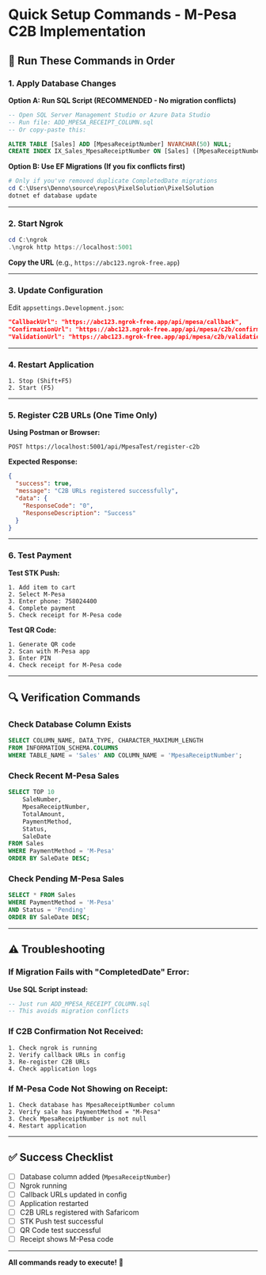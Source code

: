 # Quick Setup Commands - M-Pesa C2B Implementation

## 🚀 Run These Commands in Order

### 1. Apply Database Changes

**Option A: Run SQL Script (RECOMMENDED - No migration conflicts)**
```sql
-- Open SQL Server Management Studio or Azure Data Studio
-- Run file: ADD_MPESA_RECEIPT_COLUMN.sql
-- Or copy-paste this:

ALTER TABLE [Sales] ADD [MpesaReceiptNumber] NVARCHAR(50) NULL;
CREATE INDEX IX_Sales_MpesaReceiptNumber ON [Sales] ([MpesaReceiptNumber]);
```

**Option B: Use EF Migrations (If you fix conflicts first)**
```powershell
# Only if you've removed duplicate CompletedDate migrations
cd C:\Users\Denno\source\repos\PixelSolution\PixelSolution
dotnet ef database update
```

---

### 2. Start Ngrok
```powershell
cd C:\ngrok
.\ngrok http https://localhost:5001
```

**Copy the URL** (e.g., `https://abc123.ngrok-free.app`)

---

### 3. Update Configuration

Edit `appsettings.Development.json`:
```json
"CallbackUrl": "https://abc123.ngrok-free.app/api/mpesa/callback",
"ConfirmationUrl": "https://abc123.ngrok-free.app/api/mpesa/c2b/confirmation",
"ValidationUrl": "https://abc123.ngrok-free.app/api/mpesa/c2b/validation"
```

---

### 4. Restart Application
```
1. Stop (Shift+F5)
2. Start (F5)
```

---

### 5. Register C2B URLs (One Time Only)

**Using Postman or Browser:**
```
POST https://localhost:5001/api/MpesaTest/register-c2b
```

**Expected Response:**
```json
{
  "success": true,
  "message": "C2B URLs registered successfully",
  "data": {
    "ResponseCode": "0",
    "ResponseDescription": "Success"
  }
}
```

---

### 6. Test Payment

**Test STK Push:**
```
1. Add item to cart
2. Select M-Pesa
3. Enter phone: 758024400
4. Complete payment
5. Check receipt for M-Pesa code
```

**Test QR Code:**
```
1. Generate QR code
2. Scan with M-Pesa app
3. Enter PIN
4. Check receipt for M-Pesa code
```

---

## 🔍 Verification Commands

### Check Database Column Exists
```sql
SELECT COLUMN_NAME, DATA_TYPE, CHARACTER_MAXIMUM_LENGTH
FROM INFORMATION_SCHEMA.COLUMNS
WHERE TABLE_NAME = 'Sales' AND COLUMN_NAME = 'MpesaReceiptNumber';
```

### Check Recent M-Pesa Sales
```sql
SELECT TOP 10 
    SaleNumber, 
    MpesaReceiptNumber, 
    TotalAmount, 
    PaymentMethod,
    Status,
    SaleDate
FROM Sales 
WHERE PaymentMethod = 'M-Pesa'
ORDER BY SaleDate DESC;
```

### Check Pending M-Pesa Sales
```sql
SELECT * FROM Sales 
WHERE PaymentMethod = 'M-Pesa' 
AND Status = 'Pending'
ORDER BY SaleDate DESC;
```

---

## ⚠️ Troubleshooting

### If Migration Fails with "CompletedDate" Error:
**Use SQL Script instead:**
```sql
-- Just run ADD_MPESA_RECEIPT_COLUMN.sql
-- This avoids migration conflicts
```

### If C2B Confirmation Not Received:
```
1. Check ngrok is running
2. Verify callback URLs in config
3. Re-register C2B URLs
4. Check application logs
```

### If M-Pesa Code Not Showing on Receipt:
```
1. Check database has MpesaReceiptNumber column
2. Verify sale has PaymentMethod = "M-Pesa"
3. Check MpesaReceiptNumber is not null
4. Restart application
```

---

## ✅ Success Checklist

- [ ] Database column added (`MpesaReceiptNumber`)
- [ ] Ngrok running
- [ ] Callback URLs updated in config
- [ ] Application restarted
- [ ] C2B URLs registered with Safaricom
- [ ] STK Push test successful
- [ ] QR Code test successful
- [ ] Receipt shows M-Pesa code

---

**All commands ready to execute!** 🎉
